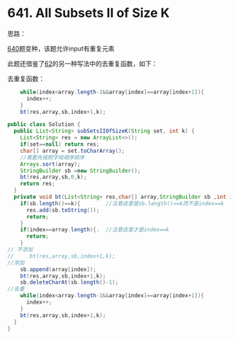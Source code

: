# 641. All Subsets II of Size K

思路：

[640](https://github.com/yzyolala/leetcode-solution-by-myself/blob/main/640.%20All%20Subsets%20of%20Size%20K.md)题变种，该题允许input有重复元素

此题还借鉴了[62](https://github.com/yzyolala/leetcode-solution-by-myself/blob/main/63.%20All%20Subsets%20II.md)的另一种写法中的去重复函数，如下：

去重复函数：
```java
    while(index<array.length-1&&array[index]==array[index+1]){
      index++;
    }
    bt(res,array,sb,index+1,k);
```

```java
public class Solution {
  public List<String> subSetsIIOfSizeK(String set, int k) {
    List<String> res = new ArrayList<>();
    if(set==null) return res;
    char[] array = set.toCharArray();
    //需要先按照字母顺序排序
    Arrays.sort(array);
    StringBuilder sb =new StringBuilder();
    bt(res,array,sb,0,k);
    return res;
  }
  private void bt(List<String> res,char[] array,StringBuilder sb ,int index,int k){
    if(sb.length()==k){        //注意这里是sb.length()==k而不是index==k
      res.add(sb.toString());
      return;
    }
    if(index==array.length){.  //注意这里才是index==k
      return;
    }
// 不添加
//     bt(res,array,sb,index+1,k);
//添加
    sb.append(array[index]);
    bt(res,array,sb,index+1,k);
    sb.deleteCharAt(sb.length()-1);
//去重
    while(index<array.length-1&&array[index]==array[index+1]){
      index++;
    }
    bt(res,array,sb,index+1,k);
  }
}
